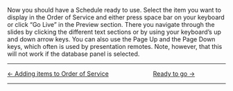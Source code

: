Now you should have a Schedule ready to use. Select the item you want to
display in the Order of Service and either press space bar on your
keyboard or click “Go Live” in the Preview section. There you navigate
through the slides by clicking the different text sections or by using
your keyboard’s up and down arrow keys. You can also use the Page Up and
the Page Down keys, which often is used by presentation remotes. Note,
however, that this will not work if the database panel is selected.

-----



[← Adding items to Order of
Service](Adding_items_to_Order_of_Service "Adding items to Order of Service")
&nbsp;&nbsp;&nbsp;&nbsp;&nbsp;&nbsp;&nbsp;&nbsp;&nbsp;&nbsp;&nbsp;&nbsp;&nbsp;&nbsp;&nbsp;&nbsp;&nbsp;&nbsp;&nbsp;&nbsp;&nbsp;&nbsp;&nbsp;&nbsp; [Ready to go
→](Ready_to_go "Ready to go")

---
